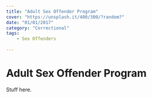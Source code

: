 ```yaml
---
title: "Adult Sex Offender Program"
cover: "https://unsplash.it/400/300/?random?"
date: "01/01/2017"
category: "Correctional"
tags:
    - Sex Offenders
    
---
```


# Adult Sex Offender Program

Stuff here.